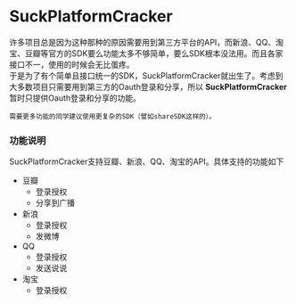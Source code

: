 # SuckPlatformCracker
许多项目总是因为这种那种的原因需要用到第三方平台的API，而新浪、QQ、淘宝、豆瓣等官方的SDK要么功能太多不够简单，要么SDK根本没法用。而且各家接口不一，使用的时候会无比蛋疼。  
于是为了有个简单且接口统一的SDK，SuckPlatformCracker就出生了。考虑到大多数项目只需要用到第三方的Oauth登录和分享，所以 **SuckPlatformCracker** 暂时只提供Oauth登录和分享的功能。  

	需要更多功能的同学建议使用更复杂的SDK（譬如shareSDK这样的）。

### 功能说明
SuckPlatformCracker支持豆瓣、新浪、QQ、淘宝的API。具体支持的功能如下 
 
* 豆瓣  
	* 登录授权
	* 分享到广播
* 新浪
	* 登录授权
	* 发微博
* QQ
	* 登录授权
	* 发送说说
* 淘宝
	* 登录授权
